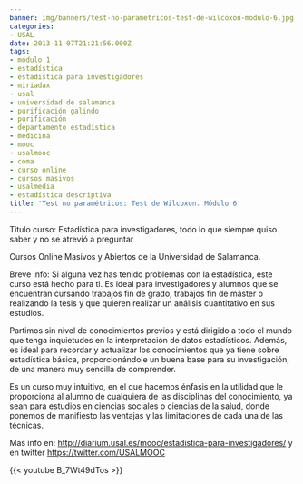 ```yaml
---
banner: img/banners/test-no-parametricos-test-de-wilcoxon-modulo-6.jpg
categories:
- USAL
date: 2013-11-07T21:21:56.000Z
tags:
- módulo 1
- estadística
- estadistica para investigadores
- miriadax
- usal
- universidad de salamanca
- purificación galindo
- purificación
- departamento estadística
- medicina
- mooc
- usalmooc
- coma
- curso online
- cursos masivos
- usalmedia
- estadística descriptiva
title: 'Test no paramétricos: Test de Wilcoxon. Módulo 6'
---
```


Titulo curso: Estadística para investigadores, todo lo que siempre quiso saber y no se atrevió a preguntar

Cursos Online Masivos y Abiertos de la Universidad de Salamanca.

Breve info: Si alguna vez has tenido problemas con la estadística, este curso está hecho para ti. Es ideal para investigadores y alumnos que se encuentran cursando trabajos fin de grado, trabajos fin de máster o realizando la tesis y que quieren realizar un análisis cuantitativo en sus estudios.

 Partimos sin nivel de conocimientos previos y está dirigido a todo el mundo que tenga inquietudes en la interpretación de datos estadísticos. Además, es ideal para recordar y actualizar los conocimientos que ya tiene sobre estadística básica, proporcionándole un buena base para su investigación, de una manera muy sencilla de comprender.

 Es un curso muy intuitivo, en el que hacemos énfasis en la utilidad que le proporciona al alumno de cualquiera de las disciplinas del conocimiento, ya sean para estudios en ciencias sociales o ciencias de la salud, donde ponemos de manifiesto las ventajas y las limitaciones de cada una de las técnicas.

Mas info en: http://diarium.usal.es/mooc/estadistica-para-investigadores/ y en twitter https://twitter.com/USALMOOC

{{< youtube B_7Wt49dTos >}}
